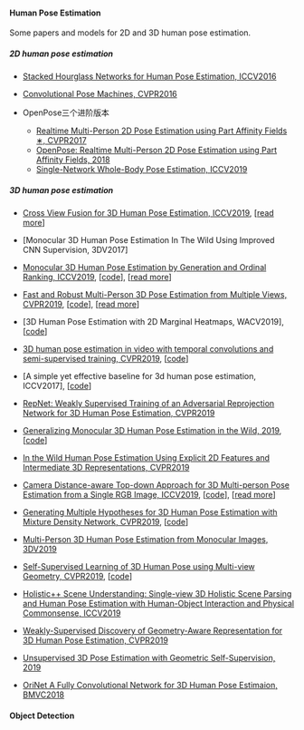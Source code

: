 #### Human Pose Estimation

Some papers and models for 2D and 3D human pose estimation.

##### 2D human pose estimation

- [Stacked Hourglass Networks for Human Pose Estimation, ICCV2016](https://arxiv.org/abs/1603.06937v2)
- [Convolutional Pose Machines, CVPR2016](https://arxiv.org/abs/1602.00134v4)

- OpenPose三个进阶版本
  * [Realtime Multi-Person 2D Pose Estimation using Part Affinity Fields ∗, CVPR2017](https://arxiv.org/abs/1611.08050v2)
  * [OpenPose: Realtime Multi-Person 2D Pose Estimation using Part Affinity Fields, 2018](https://arxiv.org/abs/1812.08008v2)
  *  [Single-Network Whole-Body Pose Estimation, ICCV2019](https://arxiv.org/abs/1909.134230)



##### 3D human pose estimation

- [Cross View Fusion for 3D Human Pose Estimation, ICCV2019](http://arxiv.org/abs/1909.01203), [[read more](3D/Cross_View_Fusion.md)]
- [Monocular 3D Human Pose Estimation In The Wild Using Improved CNN Supervision, 3DV2017]
- [Monocular 3D Human Pose Estimation by Generation and Ordinal Ranking, ICCV2019](http://arxiv.org/abs/1904.01324), [[code](https://github.com/ssfootball04/generative_pose)],  [[read more](3D/Monocular_3D_Generation_Ordinal_Ranking.md)]

- [Fast and Robust Multi-Person 3D Pose Estimation from Multiple Views, CVPR2019](http://arxiv.org/abs/1901.04111), [[code](https://github.com/zju3dv/mvpose)], [[read more](3D/Multi_View_ZJUCAD.md)]
- [3D Human Pose Estimation with 2D Marginal Heatmaps, WACV2019], [[code](https://github.com/anibali/margipose)]
- [3D human pose estimation in video with temporal convolutions and semi-supervised training, CVPR2019](http://arxiv.org/abs/1811.11742), [[code](https://github.com/facebookresearch/VideoPose3D)]
- [A simple yet effective baseline for 3d human pose estimation, ICCV2017], [[code](https://github.com/una-dinosauria/3d-pose-baseline)]
- [RepNet: Weakly Supervised Training of an Adversarial Reprojection Network for 3D Human Pose Estimation, CVPR2019](http://arxiv.org/abs/1902.09868)
- [Generalizing Monocular 3D Human Pose Estimation in the Wild, 2019](http://arxiv.org/abs/1904.05512), [[code](https://github.com/llcshappy/Monocular-3D-Human-Pose)]
- [In the Wild Human Pose Estimation Using Explicit 2D Features and Intermediate 3D Representations, CVPR2019](http://arxiv.org/abs/1904.03289)
- [Camera Distance-aware Top-down Approach for 3D Multi-person Pose Estimation from a Single RGB Image, ICCV2019](http://arxiv.org/abs/1907.11346), [[code](https://github.com/mks0601/3DMPPE_ROOTNET_RELEASE)], [[read more](3D/Distance-aware_Top-down.md)]
- [Generating Multiple Hypotheses for 3D Human Pose Estimation with Mixture Density Network, CVPR2019](http://arxiv.org/abs/1904.05547), [[code](https://github.com/chaneyddtt/Generating-Multiple-Hypotheses-for-3D-Human-Pose-Estimation-with-Mixture-Density-Network)]
- [Multi-Person 3D Human Pose Estimation from Monocular Images, 3DV2019](http://arxiv.org/abs/1909.10854)
- [Self-Supervised Learning of 3D Human Pose using Multi-view Geometry, CVPR2019](http://arxiv.org/abs/1903.02330), [[code](https://github.com/mkocabas/EpipolarPose)]
- [Holistic++ Scene Understanding:
  Single-view 3D Holistic Scene Parsing and Human Pose Estimation with Human-Object Interaction and Physical Commonsense, ICCV2019](http://arxiv.org/abs/1909.01507)
- [Weakly-Supervised Discovery of Geometry-Aware Representation for 3D Human Pose Estimation, CVPR2019](http://arxiv.org/abs/1903.08839)
- [Unsupervised 3D Pose Estimation with Geometric Self-Supervision, 2019](http://arxiv.org/abs/1904.04812)
- [OriNet A Fully Convolutional Network for 3D Human Pose Estimaion, BMVC2018](http://arxiv.org/abs/1811.04989)





#### Object Detection

